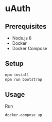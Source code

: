 # uAuth

## Prerequisites

- Node.js 8
- Docker
- Docker Compose

## Setup

```sh
npm install
npm run bootstrap
```

## Usage

Run

```sh
docker-compose up
```
